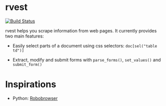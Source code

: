 # rvest

[![Build Status](https://travis-ci.org/hadley/rvest.png?branch=master)](https://travis-ci.org/hadley/rvest)

rvest helps you scrape information from web pages. It currently provides two main features:

* Easily select parts of a document using css selectors: `doc[sel("table td")]`

* Extract, modify and submit forms with `parse_forms()`, `set_values()` and
  `submit_form()`

# Inspirations

* Python: [Robobrowser](http://robobrowser.readthedocs.org/en/latest/readme.html)
